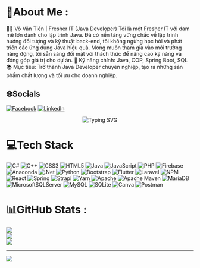 # 💫About Me :
👨‍💻 Võ Văn Tiến | Fresher IT (Java Developer)
Tôi là một Fresher IT với đam mê lớn dành cho lập trình Java. Đã có nền tảng vững chắc về lập trình hướng đối tượng và kỹ thuật back-end, tôi không ngừng học hỏi và phát triển các ứng dụng Java hiệu quả. Mong muốn tham gia vào môi trường năng động, tôi sẵn sàng đối mặt với thách thức để nâng cao kỹ năng và đóng góp giá trị cho dự án.
🔧 Kỹ năng chính: Java, OOP, Spring Boot, SQL 
📚 Mục tiêu: Trở thành Java Developer chuyên nghiệp, tạo ra những sản phẩm chất lượng và tối ưu cho doanh nghiệp.

## 🌐Socials
[![Facebook](https://img.shields.io/badge/Facebook-%231877F2.svg?logo=Facebook&logoColor=white)](https://facebook.com/tienvovan917) [![LinkedIn](https://img.shields.io/badge/LinkedIn-%230077B5.svg?logo=linkedin&logoColor=white)](https://linkedin.com/in/in/tiến-võ-5648292b7/) 
<p align="center" color="#000000"><img src="https://readme-typing-svg.herokuapp.com?font=Fira+Code&pause=1000&color=000000&center=true&vCenter=true&width=600&height=52&lines=I'm+V%C3%B5+V%C4%83n+Ti%E1%BA%BFn" alt="Typing SVG"  /></p>

# 💻Tech Stack
![C#](https://img.shields.io/badge/c%23-%23239120.svg?style=for-the-badge&logo=c-sharp&logoColor=white) ![C++](https://img.shields.io/badge/c++-%2300599C.svg?style=for-the-badge&logo=c%2B%2B&logoColor=white) ![CSS3](https://img.shields.io/badge/css3-%231572B6.svg?style=for-the-badge&logo=css3&logoColor=white) ![HTML5](https://img.shields.io/badge/html5-%23E34F26.svg?style=for-the-badge&logo=html5&logoColor=white) ![Java](https://img.shields.io/badge/java-%23ED8B00.svg?style=for-the-badge&logo=java&logoColor=white) ![JavaScript](https://img.shields.io/badge/javascript-%23323330.svg?style=for-the-badge&logo=javascript&logoColor=%23F7DF1E) ![PHP](https://img.shields.io/badge/php-%23777BB4.svg?style=for-the-badge&logo=php&logoColor=white) ![Firebase](https://img.shields.io/badge/firebase-%23039BE5.svg?style=for-the-badge&logo=firebase) ![Anaconda](https://img.shields.io/badge/Anaconda-%2344A833.svg?style=for-the-badge&logo=anaconda&logoColor=white) ![.Net](https://img.shields.io/badge/.NET-5C2D91?style=for-the-badge&logo=.net&logoColor=white) ![Python](https://img.shields.io/badge/python-3670A0?style=for-the-badge&logo=python&logoColor=ffdd54) ![Bootstrap](https://img.shields.io/badge/bootstrap-%23563D7C.svg?style=for-the-badge&logo=bootstrap&logoColor=white) ![Flutter](https://img.shields.io/badge/Flutter-%2302569B.svg?style=for-the-badge&logo=Flutter&logoColor=white) ![Laravel](https://img.shields.io/badge/laravel-%23FF2D20.svg?style=for-the-badge&logo=laravel&logoColor=white) ![NPM](https://img.shields.io/badge/NPM-%23000000.svg?style=for-the-badge&logo=npm&logoColor=white) ![React](https://img.shields.io/badge/react-%2320232a.svg?style=for-the-badge&logo=react&logoColor=%2361DAFB) ![Spring](https://img.shields.io/badge/spring-%236DB33F.svg?style=for-the-badge&logo=spring&logoColor=white) ![Strapi](https://img.shields.io/badge/strapi-%232E7EEA.svg?style=for-the-badge&logo=strapi&logoColor=white) ![Yarn](https://img.shields.io/badge/yarn-%232C8EBB.svg?style=for-the-badge&logo=yarn&logoColor=white) ![Apache](https://img.shields.io/badge/apache-%23D42029.svg?style=for-the-badge&logo=apache&logoColor=white) ![Apache Maven](https://img.shields.io/badge/Apache%20Maven-C71A36?style=for-the-badge&logo=Apache%20Maven&logoColor=white) ![MariaDB](https://img.shields.io/badge/MariaDB-003545?style=for-the-badge&logo=mariadb&logoColor=white) ![MicrosoftSQLServer](https://img.shields.io/badge/Microsoft%20SQL%20Sever-CC2927?style=for-the-badge&logo=microsoft%20sql%20server&logoColor=white) ![MySQL](https://img.shields.io/badge/mysql-%2300f.svg?style=for-the-badge&logo=mysql&logoColor=white) ![SQLite](https://img.shields.io/badge/sqlite-%2307405e.svg?style=for-the-badge&logo=sqlite&logoColor=white) ![Canva](https://img.shields.io/badge/Canva-%2300C4CC.svg?style=for-the-badge&logo=Canva&logoColor=white) ![Postman](https://img.shields.io/badge/Postman-FF6C37?style=for-the-badge&logo=postman&logoColor=white)
# 📊GitHub Stats :
![](https://github-readme-stats.vercel.app/api?username=TienVo17&theme=flag-india&hide_border=true&include_all_commits=true&count_private=true)<br/>
![](https://github-readme-streak-stats.herokuapp.com/?user=TienVo17&theme=flag-india&hide_border=true)<br/>
![](https://github-readme-stats.vercel.app/api/top-langs/?username=TienVo17&theme=flag-india&hide_border=true&include_all_commits=true&count_private=true&layout=compact)

---
[![](https://visitcount.itsvg.in/api?id=TienVo17&icon=9&color=10)](https://visitcount.itsvg.in)
